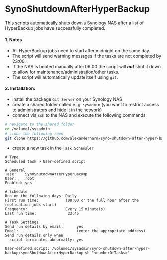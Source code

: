 # SynoShutdownAfterHyperBackup

This scripts automatically shuts down a Synology NAS after a list of HyperBackup jobs have successfully completed.

#### 1. Notes

- All HyperBackup jobs need to start after midnight on the same day.
- The script will send warning messages if the tasks are not completed by 23:00.
- If the NAS is booted manually after 06:00 the script will ***not*** shut it down to allow for maintenance/administration/other tasks.
- The script will automatically update itself using `git`.

#### 2. Installation:

- install the package `Git Server` on your Synology NAS
- create a shared folder called e. g. `sysadmin` (you want to restrict access to administrators and hide it in the network)
- connect via `ssh` to the NAS and execute the following commands

```bash
# navigate to the shared folder
cd /volume1/sysadmin
# clone the following repo
git clone https://github.com/alexanderharm/syno-shutdown-after-hyper-backup
```

- create a new task in the `Task Scheduler`

```
# Type
Scheduled task > User-defined script

# General
Task:    SynoShutdownAfterHyperBackup
User:    root
Enabled: yes

# Schedule
Run on the following days: Daily
First run time:            (00:00 or the full hour after the replication jobs start)
Frequency:                 Every 15 minute(s)
Last run time:				23:45

# Task Settings
Send run details by email:      yes
Email:                          (enter the appropriate address)
Send run details only when
  script terminates abnormally: yes
  
User-defined script: /volume1/sysadmin/syno-shutdown-after-hyper-backup/synoShutdownAfterHyperBackup.sh "<numberOfTasks>"
```

